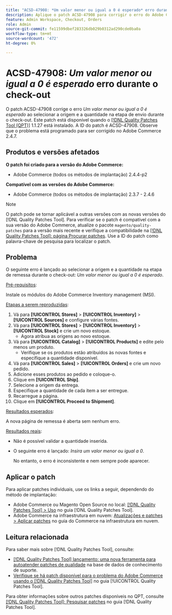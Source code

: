 ```yaml
---
title: "ACSD-47908: *Um valor menor ou igual a 0 é esperado* erro durante a finalização"
description: Aplique o patch ACSD-47908 para corrigir o erro do Adobe Commerce *Um valor menor ou igual a 0 é esperado* ao selecionar a origem e a quantidade na etapa de envio durante a finalização da compra.
feature: Admin Workspace, Checkout, Orders
role: Admin
source-git-commit: fe11599dbef283326db029b0312ad290cde0ba0a
workflow-type: tm+mt
source-wordcount: '472'
ht-degree: 0%

---
```


# ACSD-47908: *Um valor menor ou igual a 0 é esperado* erro durante o check-out

O patch ACSD-47908 corrige o erro *Um valor menor ou igual a 0 é esperado* ao selecionar a origem e a quantidade na etapa de envio durante o check-out. Este patch está disponível quando o [[!DNL Quality Patches Tool (QPT)]](https://experienceleague.adobe.com/pt-br/docs/commerce-knowledge-base/kb/announcements/commerce-announcements/magento-quality-patches-released-new-tool-to-self-serve-quality-patches) 1.1.27 está instalado. A ID do patch é ACSD-47908. Observe que o problema está programado para ser corrigido no Adobe Commerce 2.4.7.

## Produtos e versões afetados

**O patch foi criado para a versão do Adobe Commerce:**

* Adobe Commerce (todos os métodos de implantação) 2.4.4-p2

**Compatível com as versões do Adobe Commerce:**

* Adobe Commerce (todos os métodos de implantação) 2.3.7 - 2.4.6

>[!NOTE]
>
>O patch pode se tornar aplicável a outras versões com as novas versões do [!DNL Quality Patches Tool]. Para verificar se o patch é compatível com a sua versão do Adobe Commerce, atualize o pacote `magento/quality-patches` para a versão mais recente e verifique a compatibilidade na [[!DNL Quality Patches Tool]: página Procurar patches](https://experienceleague.adobe.com/tools/commerce-quality-patches/index.html?lang=pt-BR). Use a ID do patch como palavra-chave de pesquisa para localizar o patch.

## Problema

O seguinte erro é lançado ao selecionar a origem e a quantidade na etapa de remessa durante o check-out: *Um valor menor ou igual a 0 é esperado*.

<u>Pré-requisitos</u>:

Instale os módulos do Adobe Commerce Inventory management (MSI).

<u>Etapas a serem reproduzidas</u>:

1. Vá para **[!UICONTROL Stores]** > **[!UICONTROL Inventory]** > **[!UICONTROL Sources]** e configure várias fontes.
1. Vá para **[!UICONTROL Stores]** > **[!UICONTROL Inventory]** > **[!UICONTROL Stock]** e crie um novo estoque.
   * Agora atribua as origens ao novo estoque.
1. Vá para **[!UICONTROL Catalog]** > **[!UICONTROL Products]** e edite pelo menos um produto.
   * Verifique se os produtos estão atribuídos às novas fontes e especifique a quantidade disponível.
1. Vá para **[!UICONTROL Sales]** > **[!UICONTROL Orders]** e crie um novo pedido.
1. Adicione esses produtos ao pedido e coloque-o.
1. Clique em **[!UICONTROL Ship]**.
1. Selecione a origem da entrega.
1. Especifique a quantidade de cada item a ser entregue.
1. Recarregue a página.
1. Clique em **[!UICONTROL Proceed to Shipment]**.

<u>Resultados esperados</u>:

A nova página de remessa é aberta sem nenhum erro.

<u>Resultados reais</u>:

* Não é possível validar a quantidade inserida.
* O seguinte erro é lançado: *Insira um valor menor ou igual a 0*.

  No entanto, o erro é inconsistente e nem sempre pode aparecer.

## Aplicar o patch

Para aplicar patches individuais, use os links a seguir, dependendo do método de implantação:

* Adobe Commerce ou Magento Open Source no local: [[!DNL Quality Patches Tool] > Uso](/help/tools/quality-patches-tool/usage.md) no guia [!DNL Quality Patches Tool].
* Adobe Commerce na infraestrutura em nuvem: [Atualizações e patches > Aplicar patches](https://experienceleague.adobe.com/docs/commerce-cloud-service/user-guide/develop/upgrade/apply-patches.html?lang=pt-BR) no guia do Commerce na infraestrutura em nuvem.

## Leitura relacionada

Para saber mais sobre [!DNL Quality Patches Tool], consulte:

* [[!DNL Quality Patches Tool] lançamento: uma nova ferramenta para autoatender patches de qualidade](https://experienceleague.adobe.com/pt-br/docs/commerce-knowledge-base/kb/announcements/commerce-announcements/magento-quality-patches-released-new-tool-to-self-serve-quality-patches) na base de dados de conhecimento de suporte.
* [Verifique se há patch disponível para o problema do Adobe Commerce usando o  [!DNL Quality Patches Tool]](/help/tools/quality-patches-tool/patches-available-in-qpt/check-patch-for-magento-issue-with-magento-quality-patches.md) no guia [!UICONTROL Quality Patches Tool].


Para obter informações sobre outros patches disponíveis no QPT, consulte [[!DNL Quality Patches Tool]: Pesquisar patches](https://experienceleague.adobe.com/tools/commerce-quality-patches/index.html?lang=pt-BR) no guia [!DNL Quality Patches Tool].

